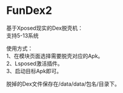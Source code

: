 ﻿# FunDex2

基于Xposed现实的Dex脱壳机：  
支持5-13系统  

使用方式：  
1、在模块页面选择需要脱壳对应的Apk。  
2、Lsposed激活插件。  
3、启动目标Apk即可。  

脱掉的Dex文件保存在/data/data/包名/目录下。  
